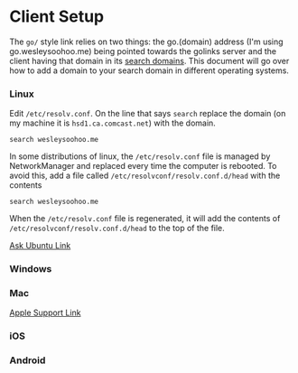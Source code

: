 # Client Setup

The `go/` style link relies on two things: the go.(domain) address (I'm using
go.wesleysoohoo.me) being pointed towards the golinks server and the client
having that domain in its [search
domains](https://en.wikipedia.org/wiki/Search_domain). This document will go
over how to add a domain to your search domain in different operating systems.

### Linux

Edit `/etc/resolv.conf`. On the line that says `search` replace the domain (on
my machine it is `hsd1.ca.comcast.net`) with the domain.

```
search wesleysoohoo.me
```

In some distributions of linux, the `/etc/resolv.conf` file is managed by
NetworkManager and replaced every time the computer is rebooted. To avoid this,
add a file called `/etc/resolvconf/resolv.conf.d/head` with the contents

```
search wesleysoohoo.me
```

When the `/etc/resolv.conf` file is regenerated, it will add the contents of
`/etc/resolvconf/resolv.conf.d/head` to the top of the file.

[Ask Ubuntu
Link](https://askubuntu.com/questions/584054/how-do-i-configure-the-search-domain-correctly)

### Windows


### Mac

[Apple Support
Link](https://support.apple.com/guide/mac-help/enter-dns-and-search-domain-settings-on-mac-mh14127/mac)

### iOS


### Android

